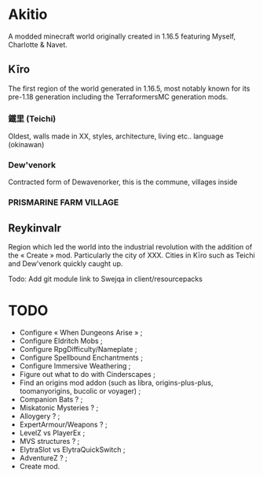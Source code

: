 # Akitio

A modded minecraft world originally created in 1.16.5 featuring Myself, Charlotte & Navet. 

## Kīro

The first region of the world generated in 1.16.5, most notably known for its pre-1.18 generation including the TerraformersMC generation mods.

### 鐵里 (Teichi)
Oldest, walls made in XX, styles, architecture, living etc.. language (okinawan)

### Dew'venork
Contracted form of Dewavenorker, this is the commune, villages inside

### PRISMARINE FARM VILLAGE

## Reykinvalr

Region which led the world into the industrial revolution with the addition of the « Create » mod. Particularly the city of XXX. Cities in Kīro such as Teichi and Dew'venork quickly caught up.


Todo: Add git module link to Swejqa in client/resourcepacks



# TODO

* Configure « When Dungeons Arise » ;
* Configure Eldritch Mobs ;
* Configure RpgDifficulty/Nameplate ;
* Configure Spellbound Enchantments ;
* Configure Immersive Weathering ;
* Figure out what to do with Cinderscapes ;
* Find an origins mod addon (such as libra, origins-plus-plus, toomanyorigins, bucolic or voyager) ;
* Companion Bats ? ;
* Miskatonic Mysteries ? ;
* Alloygery ? ;
* ExpertArmour/Weapons ? ;
* LevelZ vs PlayerEx ;
* MVS structures ? ;
* ElytraSlot vs ElytraQuickSwitch ;
* AdventureZ ? ;
* Create mod.
